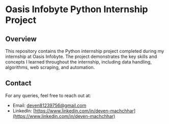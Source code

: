 # Oasis Infobyte Python Internship Project

## Overview

This repository contains the Python internship project completed during my internship at Oasis Infobyte. The project demonstrates the key skills and concepts I learned throughout the internship, including data handling, algorithms, web scraping, and automation.

## Contact

For any queries, feel free to reach out at:
- Email: [deven81239756@gmail.com](mailto:your.email@example.com)
- LinkedIn: [https://www.linkedin.com/in/deven-machchhar](https://www.linkedin.com/in/deven-machchhar)

